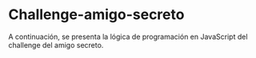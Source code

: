 # Challenge-amigo-secreto
A continuación, se presenta la lógica de programación en JavaScript del challenge del amigo secreto.
